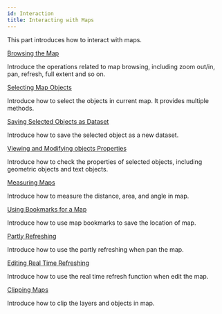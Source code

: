 ```yaml
---
id: Interaction
title: Interacting with Maps
---  
```



This part introduces how to interact with maps.

[Browsing the Map](../BrowseMap/BrowseMap.htm)

Introduce the operations related to map browsing, including zoom out/in, pan, refresh, full extent and so on.

[Selecting Map Objects](../BrowseMap/Select.htm)

Introduce how to select the objects in current map. It provides multiple methods.

[Saving Selected Objects as Dataset](ExportData.htm)

Introduce how to save the selected object as a new dataset.

[Viewing and Modifying objects Properties](Property.htm)

Introduce how to check the properties of selected objects, including geometric objects and text objects.

[Measuring Maps](Measuregroup.htm)

Introduce how to measure the distance, area, and angle in map.

[Using Bookmarks for a Map](Bookmarkgroup.htm)

Introduce how to use map bookmarks to save the location of map.

[Partly Refreshing](LocalRefresh.htm)

Introduce how to use the partly refreshing when pan the map.

[Editing Real Time Refreshing](EditRefresh.htm)

Introduce how to use the real time refresh function when edit the map.

[Clipping Maps](../../DataProcessing/ClippingMap/MapClip_basic.htm)

Introduce how to clip the layers and objects in map.